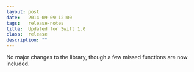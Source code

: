 ```yaml
---
layout: post
date:   2014-09-09 12:00
tags:   release-notes
title:  Updated for Swift 1.0
class:  release
description: ""
---
```


No major changes to the library, though a few missed functions are now included.
